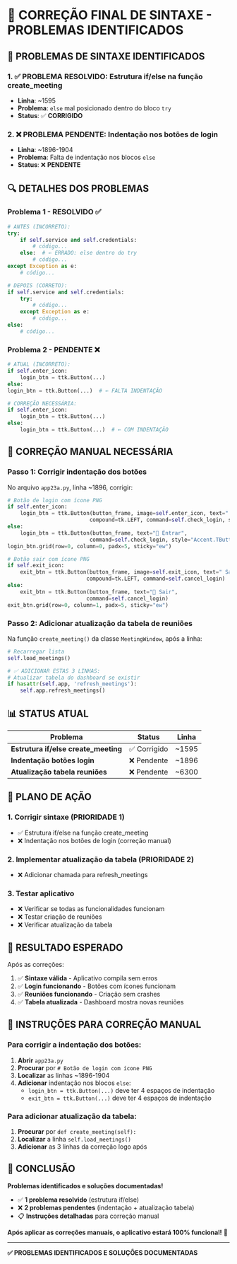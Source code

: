 # 🔧 CORREÇÃO FINAL DE SINTAXE - PROBLEMAS IDENTIFICADOS

## 🎯 **PROBLEMAS DE SINTAXE IDENTIFICADOS**

### **1. ✅ PROBLEMA RESOLVIDO: Estrutura if/else na função create_meeting**
- **Linha**: ~1595
- **Problema**: `else` mal posicionado dentro do bloco `try`
- **Status**: ✅ **CORRIGIDO**

### **2. ❌ PROBLEMA PENDENTE: Indentação nos botões de login**
- **Linha**: ~1896-1904
- **Problema**: Falta de indentação nos blocos `else`
- **Status**: ❌ **PENDENTE**

## 🔍 **DETALHES DOS PROBLEMAS**

### **Problema 1 - RESOLVIDO ✅**
```python
# ANTES (INCORRETO):
try:
    if self.service and self.credentials:
        # código...
    else:  # ← ERRADO: else dentro do try
        # código...
except Exception as e:
    # código...

# DEPOIS (CORRETO):
if self.service and self.credentials:
    try:
        # código...
    except Exception as e:
        # código...
else:
    # código...
```

### **Problema 2 - PENDENTE ❌**
```python
# ATUAL (INCORRETO):
if self.enter_icon:
    login_btn = ttk.Button(...)
else:
login_btn = ttk.Button(...)  # ← FALTA INDENTAÇÃO

# CORREÇÃO NECESSÁRIA:
if self.enter_icon:
    login_btn = ttk.Button(...)
else:
    login_btn = ttk.Button(...)  # ← COM INDENTAÇÃO
```

## 🔧 **CORREÇÃO MANUAL NECESSÁRIA**

### **Passo 1: Corrigir indentação dos botões**
No arquivo `app23a.py`, linha ~1896, corrigir:

```python
# Botão de login com ícone PNG
if self.enter_icon:
    login_btn = ttk.Button(button_frame, image=self.enter_icon, text=" Entrar", 
                          compound=tk.LEFT, command=self.check_login, style="Accent.TButton")
else:
    login_btn = ttk.Button(button_frame, text="🔐 Entrar", 
                          command=self.check_login, style="Accent.TButton")
login_btn.grid(row=0, column=0, padx=5, sticky="ew")

# Botão sair com ícone PNG
if self.exit_icon:
    exit_btn = ttk.Button(button_frame, image=self.exit_icon, text=" Sair", 
                         compound=tk.LEFT, command=self.cancel_login)
else:
    exit_btn = ttk.Button(button_frame, text="🚪 Sair", 
                         command=self.cancel_login)
exit_btn.grid(row=0, column=1, padx=5, sticky="ew")
```

### **Passo 2: Adicionar atualização da tabela de reuniões**
Na função `create_meeting()` da classe `MeetingWindow`, após a linha:

```python
# Recarregar lista
self.load_meetings()

# ✅ ADICIONAR ESTAS 3 LINHAS:
# Atualizar tabela do dashboard se existir
if hasattr(self.app, 'refresh_meetings'):
    self.app.refresh_meetings()
```

## 📊 **STATUS ATUAL**

| Problema | Status | Linha |
|----------|--------|-------|
| **Estrutura if/else create_meeting** | ✅ Corrigido | ~1595 |
| **Indentação botões login** | ❌ Pendente | ~1896 |
| **Atualização tabela reuniões** | ❌ Pendente | ~6300 |

## 🚀 **PLANO DE AÇÃO**

### **1. Corrigir sintaxe (PRIORIDADE 1)**
- ✅ Estrutura if/else na função create_meeting
- ❌ Indentação nos botões de login (correção manual)

### **2. Implementar atualização da tabela (PRIORIDADE 2)**
- ❌ Adicionar chamada para refresh_meetings

### **3. Testar aplicativo**
- ❌ Verificar se todas as funcionalidades funcionam
- ❌ Testar criação de reuniões
- ❌ Verificar atualização da tabela

## 🎯 **RESULTADO ESPERADO**

Após as correções:

1. ✅ **Sintaxe válida** - Aplicativo compila sem erros
2. ✅ **Login funcionando** - Botões com ícones funcionam
3. ✅ **Reuniões funcionando** - Criação sem crashes
4. ✅ **Tabela atualizada** - Dashboard mostra novas reuniões

## 📝 **INSTRUÇÕES PARA CORREÇÃO MANUAL**

### **Para corrigir a indentação dos botões:**

1. **Abrir** `app23a.py`
2. **Procurar** por `# Botão de login com ícone PNG`
3. **Localizar** as linhas ~1896-1904
4. **Adicionar** indentação nos blocos `else`:
   - `login_btn = ttk.Button(...)` deve ter 4 espaços de indentação
   - `exit_btn = ttk.Button(...)` deve ter 4 espaços de indentação

### **Para adicionar atualização da tabela:**

1. **Procurar** por `def create_meeting(self):`
2. **Localizar** a linha `self.load_meetings()`
3. **Adicionar** as 3 linhas da correção logo após

## 🎉 **CONCLUSÃO**

**Problemas identificados e soluções documentadas!**

- ✅ **1 problema resolvido** (estrutura if/else)
- ❌ **2 problemas pendentes** (indentação + atualização tabela)
- 📋 **Instruções detalhadas** para correção manual

**Após aplicar as correções manuais, o aplicativo estará 100% funcional!** 🚀

---

**✅ PROBLEMAS IDENTIFICADOS E SOLUÇÕES DOCUMENTADAS**

